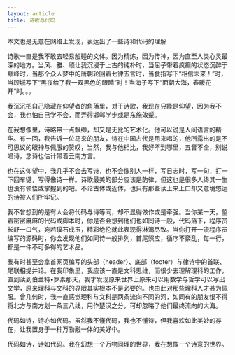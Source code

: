 ```yaml
---
layout: article
title: 诗歌与代码
---
```

本文也是无意在网络上发现，表达出了一些诗和代码的理解

诗歌一直是我不敢去轻易触碰的文体。因为精炼，因为传神，因为直至人类心灵最深的地方。当风、雅、颂让我沉浸于上古的纯朴时，当屈子带着疯癫的状态沉醉于巅峰时，当那个众人梦中的唐朝轮回着七律五言时，当食指写下“相信未来！”时，当顾城写下“黑夜给了我一双黑色的眼睛”时！当海子写下“面朝大海，春暖花开”时。。。

我沉沉把自己隐藏在仰望者的角落里，对于诗歌，我现在只能是仰望，因为我不会，我也怕自己学不会，而弄得邯郸学步或是东施效颦。

在我想像里，诗略带一点飘缈，却又是无比的艺术化。他可以说是人间语言的精华。有一回，我告诉一位马来的朋友，诗在中国古代是用来唱的，他所露出的是不可思议的眼神与佩服的赞叹，当然，我与他相比，我好不到哪里，五音不全，别说唱诗，念诗也估计带着云南方言。

也在这仰望中，我几乎不会去写诗，也不会像别人一样，写日志时，写一句，打一下回车键，写得像诗一样。诗歌最美的部分应该是韵律，但这也是很多人终其一生也没有领悟或掌握到的吧。不论古体或近体，也只有那些读上来上口却又意境悠远的诗被人们所牢记。

我不曾想到的是有人会将代码与诗等同，却不显得做作或是牵强。当你某一天，望着密密麻麻的代码或脚本时，你是否会想到他们也如同诗一般，代码落下，程序员长舒一口气，宛若璞石成玉，精彩绝伦就此表现得淋漓尽致。当你打开一流程序员编写的源码时，你会发现他们如同诗一般排列，首尾照应，循序不紊乱，每一行，都是一件不可多得的艺术品。
    
我有时甚至会拿首网页编写的头部（header）、底部（footer）与律诗中的首联、尾联相提并论。在我印象里，我应该一直是文科思维，而很少去理解理科的工作，直到读到伯兰特•罗素那天，我才发现原来世界上原来可以用数学与哲学可以写出文学，原来理科与文科的界限其实根本不是必要的。也由此对那些理科人才甚为佩服。曾几何时，我一直感觉理科与文科是两条流向不同的河，如同有的朋友恨不得将北方与南方划一条三八线，用作楚汉之分，可却忽略了他们最终流向的大海。


代码如诗，诗亦如代码。虽然我不懂代码，我也不懂诗，但我喜欢如此美妙的存在，让我置身于一种万物融一体的美好中。

代码如诗，诗如代码。我在幻想一个万物同理的世界，我在想像一个诗意的世界。